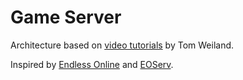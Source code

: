 # Game Server

Architecture based on [video tutorials](https://www.youtube.com/playlist?list=PLXkn83W0QkfnqsK8I0RAz5AbUxfg3bOQ5) by Tom Weiland. 

Inspired by [Endless Online](http://www.endless-online.com/) and [EOServ](https://eoserv.net/).

